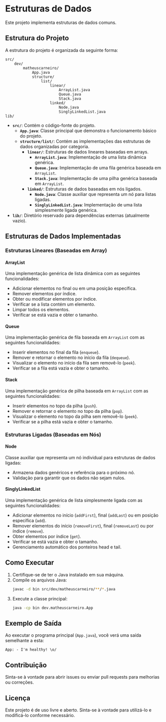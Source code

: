 # Estruturas de Dados

Este projeto implementa estruturas de dados comuns.

## Estrutura do Projeto

A estrutura do projeto é organizada da seguinte forma:

```
src/
    dev/
        matheuscarneiro/
            App.java
            structure/
                list/
                    linear/
                        ArrayList.java
                        Queue.java
                        Stack.java
                    linked/
                        Node.java
                        SinglyLinkedList.java
lib/
```

- **`src/`**: Contém o código-fonte do projeto.
  - **`App.java`**: Classe principal que demonstra o funcionamento básico do projeto.
  - **`structure/list/`**: Contém as implementações das estruturas de dados organizadas por categoria.
    - **`linear/`**: Estruturas de dados lineares baseadas em arrays.
      - **`ArrayList.java`**: Implementação de uma lista dinâmica genérica.
      - **`Queue.java`**: Implementação de uma fila genérica baseada em `ArrayList`.
      - **`Stack.java`**: Implementação de uma pilha genérica baseada em `ArrayList`.
    - **`linked/`**: Estruturas de dados baseadas em nós ligados.
      - **`Node.java`**: Classe auxiliar que representa um nó para listas ligadas.
      - **`SinglyLinkedList.java`**: Implementação de uma lista simplesmente ligada genérica.
- **`lib/`**: Diretório reservado para dependências externas (atualmente vazio).

## Estruturas de Dados Implementadas

### Estruturas Lineares (Baseadas em Array)

#### ArrayList

Uma implementação genérica de lista dinâmica com as seguintes funcionalidades:
- Adicionar elementos no final ou em uma posição específica.
- Remover elementos por índice.
- Obter ou modificar elementos por índice.
- Verificar se a lista contém um elemento.
- Limpar todos os elementos.
- Verificar se está vazia e obter o tamanho.

#### Queue

Uma implementação genérica de fila baseada em `ArrayList` com as seguintes funcionalidades:
- Inserir elementos no final da fila (`enqueue`).
- Remover e retornar o elemento no início da fila (`dequeue`).
- Visualizar o elemento no início da fila sem removê-lo (`peek`).
- Verificar se a fila está vazia e obter o tamanho.

#### Stack

Uma implementação genérica de pilha baseada em `ArrayList` com as seguintes funcionalidades:
- Inserir elementos no topo da pilha (`push`).
- Remover e retornar o elemento no topo da pilha (`pop`).
- Visualizar o elemento no topo da pilha sem removê-lo (`peek`).
- Verificar se a pilha está vazia e obter o tamanho.

### Estruturas Ligadas (Baseadas em Nós)

#### Node

Classe auxiliar que representa um nó individual para estruturas de dados ligadas:
- Armazena dados genéricos e referência para o próximo nó.
- Validação para garantir que os dados não sejam nulos.

#### SinglyLinkedList

Uma implementação genérica de lista simplesmente ligada com as seguintes funcionalidades:
- Adicionar elementos no início (`addFirst`), final (`addLast`) ou em posição específica (`add`).
- Remover elementos do início (`removeFirst`), final (`removeLast`) ou por índice (`remove`).
- Obter elementos por índice (`get`).
- Verificar se está vazia e obter o tamanho.
- Gerenciamento automático dos ponteiros head e tail.

## Como Executar

1. Certifique-se de ter o Java instalado em sua máquina.
2. Compile os arquivos Java:
   ```bash
   javac -d bin src/dev/matheuscarneiro/**/*.java
   ```
3. Execute a classe principal:
   ```bash
   java -cp bin dev.matheuscarneiro.App
   ```

## Exemplo de Saída

Ao executar o programa principal (`App.java`), você verá uma saída semelhante a esta:

```
App: - I'm healthy! \o/
```

## Contribuição

Sinta-se à vontade para abrir issues ou enviar pull requests para melhorias ou correções.

## Licença

Este projeto é de uso livre e aberto. Sinta-se à vontade para utilizá-lo e modificá-lo conforme necessário.
